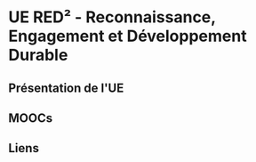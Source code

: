 # UE RED² - **R**econnaissance, **E**ngagement et **D**éveloppement **D**urable

## Présentation de l'UE


## MOOCs

## Liens
